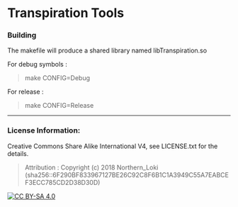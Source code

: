 # Transpiration Tools


### Building

The makefile will produce a shared library named libTranspiration.so

For debug symbols : 

> make CONFIG=Debug

For release :

> make CONFIG=Release

---

### License Information:
Creative Commons Share Alike International V4, see LICENSE.txt for the details.

> Attribution : Copyright (c) 2018 Northern_Loki (sha256::6F290BF833967127BE26C92C8F6B1C1A3949C55A7EABCEF3ECC785CD2D38D30D)

[![CC BY-SA 4.0](https://upload.wikimedia.org/wikipedia/commons/d/d0/CC-BY-SA_icon.svg)](https://creativecommons.org/licenses/by-sa/4.0/)
